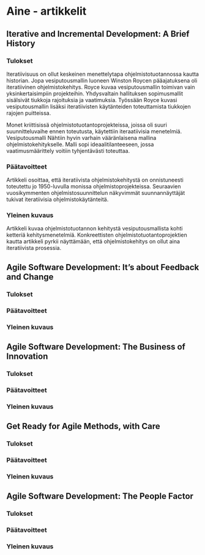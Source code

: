 <h1>Aine - artikkelit</h1>

<h2>Iterative and Incremental Development: A Brief History</h2>
<h3>Tulokset</h3>
<p>
Iteratiivisuus on ollut keskeinen menettelytapa ohjelmistotuotannossa kautta historian. Jopa vesiputousmallin luoneen 
Winston Roycen pääajatuksena oli iteratiivinen ohjelmistokehitys. Royce kuvaa vesiputousmallin toimivan vain yksinkertaisimpiin projekteihin. Yhdysvaltain hallituksen sopimusmallit sisälsivät tiukkoja rajoituksia ja vaatimuksia. Työssään Royce kuvasi vesiputousmallin lisäksi iteratiivisten käytänteiden toteuttamista tiukkojen rajojen puitteissa.
</p>
<p>
Monet kriittisissä ohjelmistotuotantoprojekteissa, joissa oli suuri suunnitteluvaihe ennen toteutusta, käytettiin iteraatiivisia menetelmiä. Vesiputousmalli Nähtiin hyvin varhain vääränlaisena mallina ohjelmistokehitykselle. Malli sopi ideaalitilanteeseen, jossa vaatimusmäärittely voitiin tyhjentävästi toteuttaa. 
</p>
<h3>Päätavoitteet</h3>
<P>Artikkeli osoittaa, että iteratiivista ohjelmistokehitystä on onnistuneesti toteutettu jo 1950-luvulla monissa
ohjelmistoprojekteissa. Seuraavien vuosikymmenten ohjelmistosuunnittelun näkyvimmät suunnannäyttäjät tukivat iteratiivisia
ohjelmistokäytänteitä.</p>
<h3>Yleinen kuvaus</h3>
<p>
Artikkeli kuvaa ohjelmistotuotannon kehitystä vesiputousmallista kohti ketteriä kehitysmenetelmiä. Konkreettisten 			ohjelmistotuotantoprojektien kautta artikkeli pyrkii näyttämään, että ohjelmistokehitys on ollut aina iteratiivista prosessia.
</p>

<h2>Agile Software Development: It’s about Feedback and Change</h2>
<h3>Tulokset</h3>
<h3>Päätavoitteet</h3>
<h3>Yleinen kuvaus</h3>	

<h2>Agile Software Development: The Business of Innovation</h2>
<h3>Tulokset</h3>
<h3>Päätavoitteet</h3>
<h3>Yleinen kuvaus</h3>	

<h2>Get Ready for Agile Methods, with Care</h2>
<h3>Tulokset</h3>
<h3>Päätavoitteet</h3>
<h3>Yleinen kuvaus</h3>

<h2>Agile Software Development: The People Factor</h2>
<h3>Tulokset</h3>
<h3>Päätavoitteet</h3>
<h3>Yleinen kuvaus</h3>	
